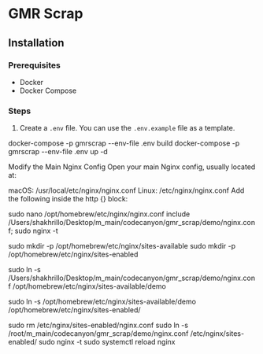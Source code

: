 # GMR Scrap

## Installation

### Prerequisites

- Docker
- Docker Compose

### Steps

1. Create a `.env` file. You can use the `.env.example` file as a template.

docker-compose -p gmrscrap --env-file .env build
docker-compose -p gmrscrap --env-file .env up -d

Modify the Main Nginx Config
Open your main Nginx config, usually located at:

macOS: /usr/local/etc/nginx/nginx.conf
Linux: /etc/nginx/nginx.conf
Add the following inside the http {} block:

sudo nano /opt/homebrew/etc/nginx/nginx.conf
include /Users/shakhrillo/Desktop/m_main/codecanyon/gmr_scrap/demo/nginx.conf;
sudo nginx -t

sudo mkdir -p /opt/homebrew/etc/nginx/sites-available
sudo mkdir -p /opt/homebrew/etc/nginx/sites-enabled

sudo ln -s /Users/shakhrillo/Desktop/m_main/codecanyon/gmr_scrap/demo/nginx.conf /opt/homebrew/etc/nginx/sites-available/demo

sudo ln -s /opt/homebrew/etc/nginx/sites-available/demo /opt/homebrew/etc/nginx/sites-enabled/

<!-- sudo ln -s /Users/shakhrillo/Desktop/m_main/codecanyon/gmr_scrap/demo/nginx.conf /etc/nginx/sites-available/demo
sudo ln -s /etc/nginx/sites-available/demo /etc/nginx/sites-enabled/ -->

sudo rm /etc/nginx/sites-enabled/nginx.conf
sudo ln -s /root/m_main/codecanyon/gmr_scrap/demo/nginx.conf /etc/nginx/sites-enabled/
sudo nginx -t
sudo systemctl reload nginx
